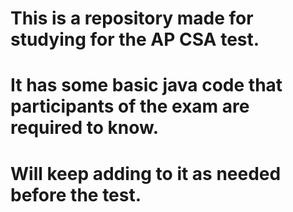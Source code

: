 # This is a repository made for studying for the AP CSA test. 
# It has some basic java code that participants of the exam are required to know.
# Will keep adding to it as needed before the test.
